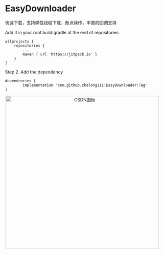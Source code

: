 # EasyDownloader
快速下载，支持弹性线程下载，断点续传，丰富的回调支持


Add it in your root build.gradle at the end of repositories:

	allprojects {
		repositories {
			...
			maven { url 'https://jitpack.io' }
		}
	}
Step 2. Add the dependency

	dependencies {
	        implementation 'com.github.zhelong111:EasyDownloader:Tag'
	}
	
<div align="center"><img src="http://n.sinaimg.cn/sinacn/20171012/2ab5-fymrqmq4854982.jpg" width='500' height='auto' alt="CSDN图标" /></div>
